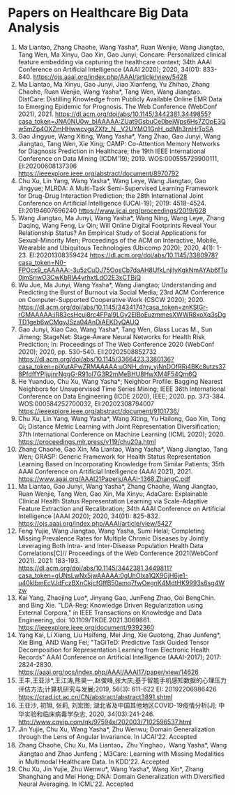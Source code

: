# Papers on Healthcare Big Data Analysis

1. Ma Liantao, Zhang Chaohe, Wang Yasha*, Ruan Wenjie, Wang Jiangtao, Tang Wen, Ma Xinyu, Gao Xin, Gao Junyi; Concare: Personalized clinical feature embedding via capturing the healthcare context; 34th AAAI Conference on Artificial Intelligence (AAAI 2020); 2020, 34(01): 833-840.
https://ojs.aaai.org/index.php/AAAI/article/view/5428 
2. Ma Liantao, Ma Xinyu, Gao Junyi, Jiao Xianfeng, Yu Zhihao, Zhang Chaohe, Ruan Wenjie, Wang Yasha*, Tang Wen, Wang Jiangtao. DistCare: Distilling Knowledge from Publicly Available Online EMR Data to Emerging Epidemic for Prognosis. The Web Conference (WebConf 2021), 2021.
https://dl.acm.org/doi/abs/10.1145/3442381.3449855?casa_token=JNA0NU0w_bIAAAAA:ZUat9GsbuCe0bejWps6Hs7ZOpE3Qw5mZp4OXZmHHwwcvgaZXfz_N__V2UYMO1GnH_odMh3rnHrToSA 
3. Gao Jingyue, Wang Xiting, Wang Yasha*, Yang Zhao, Gao Junyi, Wang Jiangtao, Tang Wen, Xie Xing; CAMP: Co-Attention Memory Networks for Diagnosis Prediction in Healthcare; the 19th IEEE International Conference on Data Mining (ICDM'19); 2019. WOS:000555729900111, EI:20200608137396
https://ieeexplore.ieee.org/abstract/document/8970792 
4. Chu Xu, Lin Yang, Wang Yasha*, Wang Leye, Wang Jiangtao, Gao Jingyue; MLRDA: A Multi-Task Semi-Supervised Learning Framework for Drug-Drug Interaction Prediction; the 28th International Joint Conference on Artificial Intelligence (IJCAI-19); 2019: 4518-4524. EI:20194607696240
https://www.ijcai.org/proceedings/2019/628 
5. Wang Jiangtao, Ma Junyi, Wang Yasha*, Wang Ning, Wang Leye, Zhang Daqing, Wang Feng, Lv Qin; Will Online Digital Footprints Reveal Your Relationship Status? An Empirical Study of Social Applications for Sexual-Minority Men; Proceedings of the ACM on Interactive, Mobile, Wearable and Ubiquitous Technologies (Ubicomp 2020); 2020, 4(1): 1-23. EI:20201308359424
https://dl.acm.org/doi/abs/10.1145/3380978?casa_token=N0-FPOcx9_cAAAAA:-3u5zCuDJ75OosCb7daAH8UfkLnjlIyKgkNmAYAb6fTu0jmSriwO3CwKbRlA4yrhxtLdO2E3xCTBjQ 
6. Wu Jue, Ma Junyi, Wang Yasha*, Wang Jiangtao; Understanding and Predicting the Burst of Burnout via Social Media; 23rd ACM Conference on Computer-Supported Cooperative Work (CSCW 2020); 2020. 
https://dl.acm.org/doi/abs/10.1145/3434174?casa_token=znKSIGr-rGMAAAAA:iR83csHcuj8rc4FPaI9LGy2ElBoEuzmmesXWWR8xoXq3sDgTD1geb6wCMqyJSza04AnDiAEKDyQAUQ 
7. Gao Junyi, Xiao Cao, Wang Yasha*, Tang Wen, Glass Lucas M., Sun Jimeng; StageNet: Stage-Aware Neural Networks for Health Risk Prediction; In: Proceedings of The Web Conference 2020 (WebConf 2020); 2020, pp. 530-540. EI:20202508852732
https://dl.acm.org/doi/abs/10.1145/3366423.3380136?casa_token=piXutAPwZRMAAAAA:uGNH_dmy_yjNnDOfRRj4BKc8utzs378PfdffYPIjujnrNggG-R91oI7G3R2mMeBHU8HwXM4F54Qm6Q 
8. He Yuanduo, Chu Xu, Wang Yasha*; Neighbor Profile: Bagging Nearest Neighbors for Unsupervised Time Series Mining; IEEE 36th International Conference on Data Engineering (ICDE 2020), IEEE; 2020. pp. 373-384. WOS:000584252700032, EI:20202308794007
https://ieeexplore.ieee.org/abstract/document/9101736/ 
9. Chu Xu, Lin Yang, Wang Yasha*, Wang Xiting, Yu Hailong, Gao Xin, Tong Qi; Distance Metric Learning with Joint Representation Diversiﬁcation; 37th International Conference on Machine Learning (ICML 2020); 2020.
https://proceedings.mlr.press/v119/chu20a.html 
10. Zhang Chaohe, Gao Xin, Ma Liantao, Wang Yasha*, Wang Jiangtao, Tang Wen; GRASP: Generic Framework for Health Status Representation Learning Based on Incorporating Knowledge from Similar Patients; 35th AAAI Conference on Artificial Intelligence (AAAI 2021), 2021.
https://www.aaai.org/AAAI21Papers/AAAI-1368.ZhangC.pdf 
11. Ma Liantao, Gao Junyi, Wang Yasha*, Zhang Chaohe, Wang Jiangtao, Ruan Wenjie, Tang Wen, Gao Xin, Ma Xinyu; AdaCare: Explainable Clinical Health Status Representation Learning via Scale-Adaptive Feature Extraction and Recalibration; 34th AAAI Conference on Artificial Intelligence (AAAI 2020); 2020, 34(01): 825-832.
https://ojs.aaai.org/index.php/AAAI/article/view/5427 
12. Feng Yujie, Wang Jiangtao, Wang Yasha, Sumi Helal; Completing Missing Prevalence Rates for Multiple Chronic Diseases by Jointly Leveraging Both Intra- and Inter-Disease Population Health Data Correlations[C]// Proceedings of the Web Conference 2021(WebConf 2021). 2021: 183-193.
https://dl.acm.org/doi/abs/10.1145/3442381.3449811?casa_token=gUNsLwNx5jwAAAAA:0gUhOlxa1QX9GjH6je1-u40klbmEcVJdFczBXnCkjcfGffB50amq7fwOegnK4MdtHK9993s6sg4Wzw 
13. Kai Yang, Zhaojing Luo*, Jinyang Gao, JunFeng Zhao, Ooi BengChin. and Bing Xie. "LDA-Reg: Knowledge Driven Regularization using External Corpora," in IEEE Transactions on Knowledge and Data Engineering, doi: 10.1109/TKDE.2021.3069861.
https://ieeexplore.ieee.org/document/9392360 
14. Yang Kai, Li Xiang, Liu Haifeng, Mei Jing, Xie Guotong, Zhao Junfeng*, Xie Bing, AND Wang Fei; "TaGiTeD: Predictive Task Guided Tensor Decomposition for Representation Learning from Electronic Health Records" AAAI Conference on Artificial Intelligence (AAAI-2017); 2017: 2824-2830. https://aaai.org/ocs/index.php/AAAI/AAAI17/paper/view/14626 
15. 王丰,王亚沙*,王江涛,熊昊一,赵俊峰,张大庆;基于智能手机感知数据的心理压力评估方法;计算机研究与发展;2019, 56(3): 611-622 EI: 20192206986426
https://crad.ict.ac.cn/CN/abstract/abstract3891.shtml 
16. 王亚沙, 初旭, 张莉, 刘宏图; 湖北省及中国其他地区COVID-19疫情分析[J]; 中华实验和临床病毒学杂志, 2020, 34(03):241-246.
http://www.cqvip.com/qk/97594x/202003/7102596537.html 
17.	Jin Yujie, Chu Xu, Wang Yasha*, Zhu Wenwu; Domain Generalization through the Lens of Angular Invariance. In IJCAI'22. Accepted
18.	Zhang Chaohe, Chu Xu, Ma Liantao，Zhu Yinghao，Wang Yasha*, Wang Jiangtao and Zhao Junfeng；M3Care: Learning with Missing Modalities in Multimodal Healthcare Data. In KDD'22. Accepted 
19.	Chu Xu, Jin Yujie, Zhu Wenwu*, Wang Yasha*, Wang Xin*, Zhang Shanghang and Mei Hong; DNA: Domain Generalization with Diversified Neural Averaging. In ICML'22. Accepted



